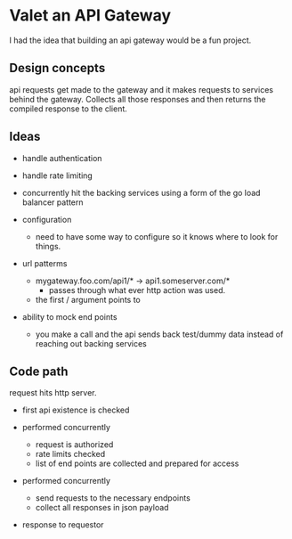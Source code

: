 # Valet an API Gateway

I had the idea that building an api gateway would be a fun project.

## Design concepts
api requests get made to the gateway and it makes requests to services behind the gateway. Collects all those responses and then returns the compiled response to the client.

## Ideas
- handle authentication
-  handle rate limiting
-  concurrently hit the backing services using a form of the go load balancer pattern
- configuration
    - need to have some way to configure so it knows where to look for things.
- url patterms
    -  mygateway.foo.com/api1/* -> api1.someserver.com/*
        -  passes through what ever http action was used.
    -  the first  / argument points to

- ability to mock end points
    - you make a call and the api sends back test/dummy data instead of reaching out backing services


## Code path

request hits http server. 
- first api existence is checked
- performed concurrently
	- request is authorized
	- rate limits checked
	- list of end points are collected and prepared for access

- performed concurrently
	- send requests to the necessary endpoints 
	- collect all responses in json payload 

- response to requestor

